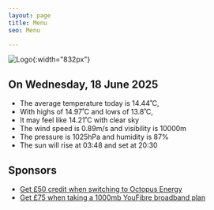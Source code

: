 ```yaml
---
layout: page
title: Menu
seo: Menu

---
```


![Logo](/images/logo.jpg){:width="832px"}

<!-- weather_marker starts -->
## On Wednesday, 18 June 2025

- The average temperature today is 14.44˚C,
- With highs of 14.97˚C and lows of 13.8˚C,
- It may feel like 14.21˚C with clear sky
- The wind speed is 0.89m/s and visibility is 10000m
- The pressure is 1025hPa and humidity is 87%
- The sun will rise at 03:48 and set at 20:30

<!-- weather_marker ends -->

## Sponsors

- [Get £50 credit when switching to Octopus Energy](https://bit.ly/3oD1nnS)
- [Get £75 when taking a 1000mb YouFibre broadband plan](https://aklam.io/91zWhU?)
